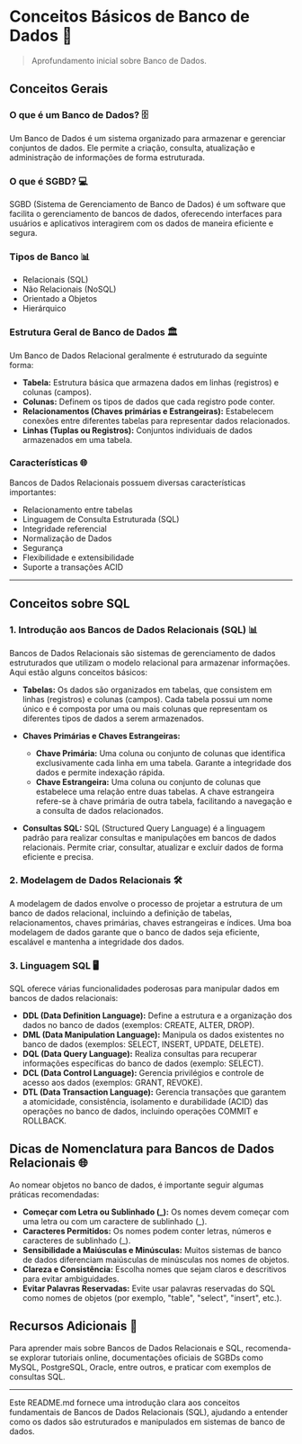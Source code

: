 # Conceitos Básicos de Banco de Dados 📖

> Aprofundamento inicial sobre Banco de Dados.

## Conceitos Gerais

### O que é um Banco de Dados? 🗄️

Um Banco de Dados é um sistema organizado para armazenar e gerenciar conjuntos de dados. Ele permite a criação, consulta, atualização e administração de informações de forma estruturada.

### O que é SGBD? 💻

SGBD (Sistema de Gerenciamento de Banco de Dados) é um software que facilita o gerenciamento de bancos de dados, oferecendo interfaces para usuários e aplicativos interagirem com os dados de maneira eficiente e segura.

### Tipos de Banco 📊

- Relacionais (SQL)
- Não Relacionais (NoSQL)
- Orientado a Objetos
- Hierárquico

### Estrutura Geral de Banco de Dados 🏛️

Um Banco de Dados Relacional geralmente é estruturado da seguinte forma:

- **Tabela:** Estrutura básica que armazena dados em linhas (registros) e colunas (campos).
- **Colunas:** Definem os tipos de dados que cada registro pode conter.
- **Relacionamentos (Chaves primárias e Estrangeiras):** Estabelecem conexões entre diferentes tabelas para representar dados relacionados.
- **Linhas (Tuplas ou Registros):** Conjuntos individuais de dados armazenados em uma tabela.

### Características 🌐

Bancos de Dados Relacionais possuem diversas características importantes:

- Relacionamento entre tabelas
- Linguagem de Consulta Estruturada (SQL)
- Integridade referencial
- Normalização de Dados
- Segurança
- Flexibilidade e extensibilidade
- Suporte a transações ACID

----

## Conceitos sobre SQL

### 1. Introdução aos Bancos de Dados Relacionais (SQL) 📊

Bancos de Dados Relacionais são sistemas de gerenciamento de dados estruturados que utilizam o modelo relacional para armazenar informações. Aqui estão alguns conceitos básicos:

- **Tabelas:** Os dados são organizados em tabelas, que consistem em linhas (registros) e colunas (campos). Cada tabela possui um nome único e é composta por uma ou mais colunas que representam os diferentes tipos de dados a serem armazenados.

- **Chaves Primárias e Chaves Estrangeiras:** 
  - **Chave Primária:** Uma coluna ou conjunto de colunas que identifica exclusivamente cada linha em uma tabela. Garante a integridade dos dados e permite indexação rápida.
  - **Chave Estrangeira:** Uma coluna ou conjunto de colunas que estabelece uma relação entre duas tabelas. A chave estrangeira refere-se à chave primária de outra tabela, facilitando a navegação e a consulta de dados relacionados.

- **Consultas SQL:** SQL (Structured Query Language) é a linguagem padrão para realizar consultas e manipulações em bancos de dados relacionais. Permite criar, consultar, atualizar e excluir dados de forma eficiente e precisa.

### 2. Modelagem de Dados Relacionais 🛠️

A modelagem de dados envolve o processo de projetar a estrutura de um banco de dados relacional, incluindo a definição de tabelas, relacionamentos, chaves primárias, chaves estrangeiras e índices. Uma boa modelagem de dados garante que o banco de dados seja eficiente, escalável e mantenha a integridade dos dados.

### 3. Linguagem SQL 🖥️

SQL oferece várias funcionalidades poderosas para manipular dados em bancos de dados relacionais:
- **DDL (Data Definition Language):** Define a estrutura e a organização dos dados no banco de dados (exemplos: CREATE, ALTER, DROP).
- **DML (Data Manipulation Language):** Manipula os dados existentes no banco de dados (exemplos: SELECT, INSERT, UPDATE, DELETE).
- **DQL (Data Query Language):** Realiza consultas para recuperar informações específicas do banco de dados (exemplo: SELECT).
- **DCL (Data Control Language):** Gerencia privilégios e controle de acesso aos dados (exemplos: GRANT, REVOKE).
- **DTL (Data Transaction Language):** Gerencia transações que garantem a atomicidade, consistência, isolamento e durabilidade (ACID) das operações no banco de dados, incluindo operações COMMIT e ROLLBACK.

## Dicas de Nomenclatura para Bancos de Dados Relacionais 🌐

Ao nomear objetos no banco de dados, é importante seguir algumas práticas recomendadas:

- **Começar com Letra ou Sublinhado (_):** Os nomes devem começar com uma letra ou com um caractere de sublinhado (_).
- **Caracteres Permitidos:** Os nomes podem conter letras, números e caracteres de sublinhado (_).
- **Sensibilidade a Maiúsculas e Minúsculas:** Muitos sistemas de banco de dados diferenciam maiúsculas de minúsculas nos nomes de objetos.
- **Clareza e Consistência:** Escolha nomes que sejam claros e descritivos para evitar ambiguidades.
- **Evitar Palavras Reservadas:** Evite usar palavras reservadas do SQL como nomes de objetos (por exemplo, "table", "select", "insert", etc.).

## Recursos Adicionais 📘

Para aprender mais sobre Bancos de Dados Relacionais e SQL, recomenda-se explorar tutoriais online, documentações oficiais de SGBDs como MySQL, PostgreSQL, Oracle, entre outros, e praticar com exemplos de consultas SQL.

---

Este README.md fornece uma introdução clara aos conceitos fundamentais de Bancos de Dados Relacionais (SQL), ajudando a entender como os dados são estruturados e manipulados em sistemas de banco de dados.
